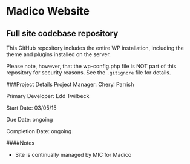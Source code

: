 
Madico Website
==============

Full site codebase repository
--------------

This GitHub repository includes the entire WP installation, including the theme and plugins installed on the server.

Please note, however, that the wp-config.php file is NOT part of this repository for security reasons. See the `.gitignore` file for details.

###Project Details
Project Manager: Cheryl Parrish

Primary Developer: Edd Twilbeck

Start Date: 03/05/15

Due Date: ongoing

Completion Date: ongoing

####Notes
* Site is continually managed by MIC for Madico